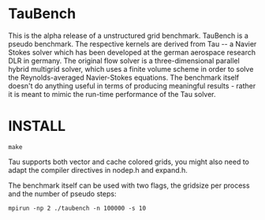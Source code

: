 # TauBench

This is the alpha release of a unstructured grid benchmark. TauBench
is a pseudo benchmark. The respective kernels are derived from Tau --
a Navier Stokes solver which has been developed at the german aerospace
research DLR in germany. The original flow solver is a three-dimensional
parallel hybrid multigrid solver, which uses a finite volume scheme in
order to solve the Reynolds-averaged Navier-Stokes equations.
The benchmark itself doesn't do anything useful in terms of producing
meaningful results - rather it is meant to mimic the run-time
performance of the Tau solver.

# INSTALL
~~~
make
~~~

Tau supports both vector and cache colored grids, you might also need
to adapt the compiler directives in nodep.h and expand.h.

The benchmark itself can be used with two flags, the gridsize per
process and the number of pseudo steps:

~~~
mpirun -np 2 ./taubench -n 100000 -s 10
~~~

